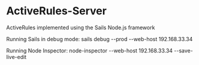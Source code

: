 ActiveRules-Server
==================

ActiveRules implemented using the Sails Node.js framework

Running Sails in debug mode:
sails debug --prod --web-host 192.168.33.34

Running Node Inspector:
node-inspector --web-host 192.168.33.34 --save-live-edit
